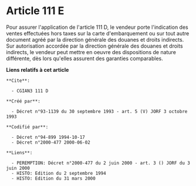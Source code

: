 # Article 111 E

Pour assurer l'application de l'article 111 D, le vendeur porte l'indication des ventes effectuées hors taxes sur la carte
d'embarquement ou sur tout autre document agréé par la direction générale des douanes et droits indirects. Sur autorisation
accordée par la direction générale des douanes et droits indirects, le vendeur peut mettre en oeuvre des dispositions de
nature différente, dès lors qu'elles assurent des garanties comparables.

**Liens relatifs à cet article**

	**Cite**:

	  - CGIAN3 111 D

	**Créé par**:

	  - Décret n°93-1139 du 30 septembre 1993 - art. 5 (V) JORF 3 octobre 1993

	**Codifié par**:

	  - Décret n°94-899 1994-10-17
	  - Décret n°2000-477 2000-06-02

	**Liens**:

	  - PEREMPTION: Décret n°2000-477 du 2 juin 2000 - art. 3 () JORF du 3 juin 2000
	  - HISTO: Edition du 2 septembre 1994
	  - HISTO: Edition du 31 mars 2000

